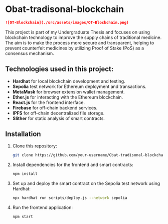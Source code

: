 # Obat-tradisonal-blockchain

```markdown
![OT-Blockchain](./src/assets/images/OT-Blockchain.png)
```

This project is part of my Undergraduate Thesis and focuses on using blockchain technology to improve the supply chains of traditional medicine. The aim is to make the process more secure and transparent, helping to prevent counterfeit medicines by utilizing Proof of Stake (PoS) as a consensus mechanism.

## Technologies used in this project:
- **Hardhat** for local blockchain development and testing.
- **Sepolia** test network for Ethereum deployment and transactions.
- **MetaMask** for browser extension wallet management.
- **Ether.js** for interacting with the Ethereum blockchain.
- **React.js** for the frontend interface.
- **Firebase** for off-chain backend services.
- **IPFS** for off-chain decentralized file storage.
- **Slither** for static analysis of smart contracts.

## Installation

1. Clone this repository:
   ```bash
   git clone https://github.com/your-username/Obat-tradisonal-blockchain.git
    ```
2. Install dependencies for the frontend and smart contracts:
   ```bash
   npm install
    ```
3. Set up and deploy the smart contract on the Sepolia test network using Hardhat:
   ```bash
   npx hardhat run scripts/deploy.js --network sepolia
    ```
4. Run the frontend application:
   ```bash
   npm start
    ```